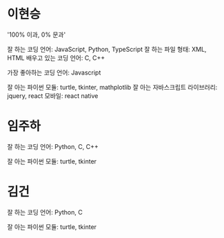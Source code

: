 # 이현승

'100% 이과, 0% 문과'

잘 하는 코딩 언어: JavaScript, Python, TypeScript
잘 하는 파일 형태: XML, HTML
배우고 있는 코딩 언어: C, C++

가장 좋아하는 코딩 언어: Javascript

잘 아는 파이썬 모듈: turtle, tkinter, mathplotlib
잘 아는 자바스크립트 라이브러리: jquery, react
모바일: react native

# 임주하

잘 하는 코딩 언어: Python, C, C++

잘 아는 파이썬 모듈: turtle, tkinter

# 김건

잘 하는 코딩 언어: Python, C

잘 아는 파이썬 모듈: turtle, tkinter
